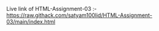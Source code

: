 Live link of HTML-Assignment-03 :-https://raw.githack.com/satyam100lid/HTML-Assignment-03/main/index.html
